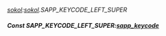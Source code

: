 _[sokol](../../modules/sokol/sokol-module.md):[sokol](../../modules/sokol/sokol-module.md).SAPP\_KEYCODE\_LEFT\_SUPER_
##### Const SAPP\_KEYCODE\_LEFT\_SUPER:[sapp_keycode](../../modules/sokol/sokol-sapp_keycode.md)
